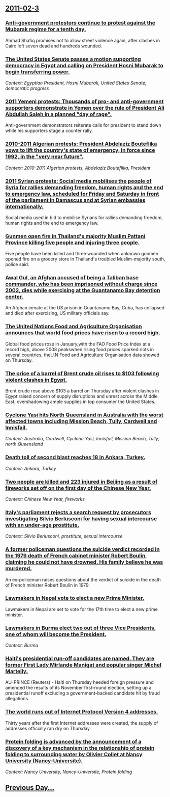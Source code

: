 ## [2011-02-3](/news/2011/02/3/index.md)

### [Anti-government protestors continue to protest against the Mubarak regime for a tenth day. ](/news/2011/02/3/anti-government-protestors-continue-to-protest-against-the-mubarak-regime-for-a-tenth-day.md)
Ahmad Shafiq promises not to allow street violence again, after clashes in Cairo left seven dead and hundreds wounded.

### [The United States Senate passes a motion supporting democracy in Egypt and calling on President Hosni Mubarak to begin transferring power. ](/news/2011/02/3/the-united-states-senate-passes-a-motion-supporting-democracy-in-egypt-and-calling-on-president-hosni-mubarak-to-begin-transferring-power.md)
_Context: Egyptian President, Hosni Mubarak, United States Senate, democratic progress_

### [2011 Yemeni protests: Thousands of pro- and anti-government supporters demonstrate in Yemen over the rule of President Ali Abdullah Saleh in a planned "day of rage". ](/news/2011/02/3/2011-yemeni-protests-thousands-of-pro-and-anti-government-supporters-demonstrate-in-yemen-over-the-rule-of-president-ali-abdullah-saleh-in.md)
Anti-government demonstrators reiterate calls for president to stand down while his supporters stage a counter rally.

### [2010-2011 Algerian protests: President Abdelaziz Bouteflika vows to lift the country's state of emergency, in force since 1992, in the "very near future". ](/news/2011/02/3/2010a2011-algerian-protests-president-abdelaziz-bouteflika-vows-to-lift-the-country-s-state-of-emergency-in-force-since-1992-in-the-ve.md)
_Context: 2010-2011 Algerian protests, Abdelaziz Bouteflika, President_

### [2011 Syrian protests: Social media mobilises the people of Syria for rallies demanding freedom, human rights and the end to emergency law, scheduled for Friday and Saturday in front of the parliament in Damascus and at Syrian embassies internationally. ](/news/2011/02/3/2011-syrian-protests-social-media-mobilises-the-people-of-syria-for-rallies-demanding-freedom-human-rights-and-the-end-to-emergency-law-s.md)
Social media used in bid to mobilise Syrians for rallies demanding freedom, human rights and the end to emergency law.

### [Gunmen open fire in Thailand's majority Muslim Pattani Province killing five people and injuring three people. ](/news/2011/02/3/gunmen-open-fire-in-thailand-s-majority-muslim-pattani-province-killing-five-people-and-injuring-three-people.md)
Five people have been killed and three wounded when unknown gunmen opened fire on a grocery store in Thailand&#039;s troubled Muslim-majority south, police said.

### [Awal Gul, an Afghan accused of being a Taliban base commander, who has been imprisoned without charge since 2002, dies while exercising at the Guantanamo Bay detention center. ](/news/2011/02/3/awal-gul-an-afghan-accused-of-being-a-taliban-base-commander-who-has-been-imprisoned-without-charge-since-2002-dies-while-exercising-at-t.md)
An Afghan inmate at the US prison in Guantanamo Bay, Cuba, has collapsed and died after exercising, US military officials say.

### [The United Nations Food and Agriculture Organisation announces that world food prices have risen to a record high. ](/news/2011/02/3/the-united-nations-food-and-agriculture-organisation-announces-that-world-food-prices-have-risen-to-a-record-high.md)
Global food prices rose in January,with the FAO Food Price Index at a record high, above 2008 peakswhen rising food prices sparked riots in several countries, theU.N Food and Agriculture Organisation data showed on Thursday.

### [The price of a barrel of Brent crude oil rises to $103 following violent clashes in Egypt. ](/news/2011/02/3/the-price-of-a-barrel-of-brent-crude-oil-rises-to-103-following-violent-clashes-in-egypt.md)
Brent crude rose above $103 a barrel on Thursday after violent clashes in Egypt raised concern of supply disruptions and unrest across the Middle East, overshadowing ample supplies in top consumer the United States.

### [Cyclone Yasi hits North Queensland in Australia with the worst affected towns including Mission Beach, Tully, Cardwell and Innisfail. ](/news/2011/02/3/cyclone-yasi-hits-north-queensland-in-australia-with-the-worst-affected-towns-including-mission-beach-tully-cardwell-and-innisfail.md)
_Context: Australia, Cardwell, Cyclone Yasi, Innisfail, Mission Beach, Tully, north Queensland_

### [Death toll of second blast reaches 18 in Ankara, Turkey. ](/news/2011/02/3/death-toll-of-second-blast-reaches-18-in-ankara-turkey.md)
_Context: Ankara, Turkey_

### [Two people are killed and 223 injured in Beijing as a result of fireworks set off on the first day of the Chinese New Year. ](/news/2011/02/3/two-people-are-killed-and-223-injured-in-beijing-as-a-result-of-fireworks-set-off-on-the-first-day-of-the-chinese-new-year.md)
_Context: Chinese New Year, fireworks_

### [Italy's parliament rejects a search request by prosecutors investigating Silvio Berlusconi for having sexual intercourse with an under-age prostitute. ](/news/2011/02/3/italy-s-parliament-rejects-a-search-request-by-prosecutors-investigating-silvio-berlusconi-for-having-sexual-intercourse-with-an-under-age-p.md)
_Context: Silvio Berlusconi, prostitute, sexual intercourse_

### [A former policeman questions the suicide verdict recorded in the 1979 death of French cabinet minister Robert Boulin, claiming he could not have drowned. His family believe he was murdered. ](/news/2011/02/3/a-former-policeman-questions-the-suicide-verdict-recorded-in-the-1979-death-of-french-cabinet-minister-robert-boulin-claiming-he-could-not.md)
An ex-policeman raises questions about the verdict of suicide in the death of French minister Robert Boulin in 1979.

### [Lawmakers in Nepal vote to elect a new Prime Minister. ](/news/2011/02/3/lawmakers-in-nepal-vote-to-elect-a-new-prime-minister.md)
Lawmakers in Nepal are set to vote for the 17th time to elect a new prime minister.

### [Lawmakers in Burma elect two out of three Vice Presidents, one of whom will become the President. ](/news/2011/02/3/lawmakers-in-burma-elect-two-out-of-three-vice-presidents-one-of-whom-will-become-the-president.md)
_Context: Burma_

### [Haiti's presidential run-off candidates are named. They are former First Lady Mirlande Manigat and popular singer Michel Martelly. ](/news/2011/02/3/haiti-s-presidential-run-off-candidates-are-named-they-are-former-first-lady-mirlande-manigat-and-popular-singer-michel-martelly.md)
AU-PRINCE (Reuters) - Haiti on Thursday heeded foreign pressure and amended the results of its November first-round election, setting up a presidential runoff excluding a government-backed candidate hit by fraud allegations.

### [The world runs out of Internet Protocol Version 4 addresses. ](/news/2011/02/3/the-world-runs-out-of-internet-protocol-version-4-addresses.md)
Thirty years after the first Internet addresses were created, the supply of addresses officially ran dry on Thursday.

### [Protein folding is advanced by the announcement of a discovery of a key mechanism in the relationship of protein folding to surrounding water by Olivier Collet at Nancy University (Nancy-Universite). ](/news/2011/02/3/protein-folding-is-advanced-by-the-announcement-of-a-discovery-of-a-key-mechanism-in-the-relationship-of-protein-folding-to-surrounding-wate.md)
_Context: Nancy University, Nancy-Universite, Protein folding_

## [Previous Day...](/news/2011/02/2/index.md)

